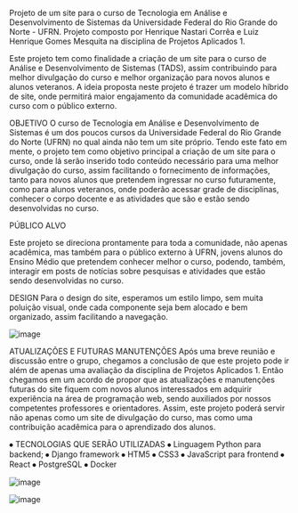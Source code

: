 Projeto de um site para o curso de Tecnologia em Análise e Desenvolvimento de Sistemas da Universidade Federal do Rio Grande do Norte - UFRN.
Projeto composto por Henrique Nastari Corrêa e Luiz Henrique Gomes Mesquita na disciplina de Projetos Aplicados 1.

Este projeto tem como finalidade a criação de um site para o curso de Análise e Desenvolvimento de Sistemas (TADS), assim contribuindo para melhor divulgação do curso e melhor organização para novos alunos e alunos veteranos.
A ideia proposta neste projeto é trazer um modelo híbrido de site, onde permitirá maior engajamento da comunidade acadêmica do curso com o público externo.

OBJETIVO
O curso de Tecnologia em Análise e Desenvolvimento de Sistemas é um dos poucos cursos da Universidade Federal do Rio Grande do Norte (UFRN) no qual ainda não tem um site próprio. Tendo este fato em mente, o projeto tem como objetivo principal a criação de um site para o curso, onde lá serão inserido todo conteúdo necessário para uma melhor divulgação do curso, assim facilitando o fornecimento de informações, tanto para novos alunos que pretendem ingressar no curso futuramente, como para alunos veteranos, onde poderão acessar grade de disciplinas, conhecer o corpo docente e as atividades que são e estão sendo desenvolvidas no curso.

PÚBLICO ALVO

Este projeto se direciona prontamente para toda a comunidade, não apenas acadêmica, mas também para o público externo à UFRN, jovens alunos do Ensino Médio que pretendem conhecer melhor o curso, podendo, também, interagir em posts de notícias sobre pesquisas e atividades que estão sendo desenvolvidas no curso.

DESIGN
Para o design do site, esperamos um estilo limpo, sem muita poluição visual, onde cada componente seja bem alocado e bem organizado, assim facilitando a navegação.

![image](https://github.com/Henrique-Nastari/Projeto-Aplicados-1/assets/93147784/73aed5bf-df09-46e2-a0d1-06865789428d)


ATUALIZAÇÕES E FUTURAS MANUTENÇÕES
Após uma breve reunião e discussão entre o grupo, chegamos a conclusão de que este projeto pode ir além de apenas uma avaliação da disciplina de Projetos Aplicados 1. Então chegamos em um acordo de propor que as atualizações e manutenções futuras do site fiquem com novos alunos interessados em adquirir experiência na área de programação web, sendo auxiliados por nossos competentes professores e orientadores. Assim, este projeto poderá servir não apenas como um site de divulgação do curso, mas como uma contribuição acadêmica para o aprendizado dos alunos.

⦁ TECNOLOGIAS QUE SERÃO UTILIZADAS
⦁ Linguagem Python para backend;
⦁ Django framework
⦁ HTM5
⦁ CSS3
⦁ JavaScript para frontend
⦁ React
⦁ PostgreSQL
⦁ Docker

![image](https://github.com/Henrique-Nastari/Projeto-Aplicados-1/assets/93147784/cc0e7c4d-aa8f-4d17-803e-5a79f4bcb5d9)

![image](https://github.com/Henrique-Nastari/Projeto-Aplicados-1/assets/93147784/44e85715-e61e-4a78-9f80-e334b87916ea)

